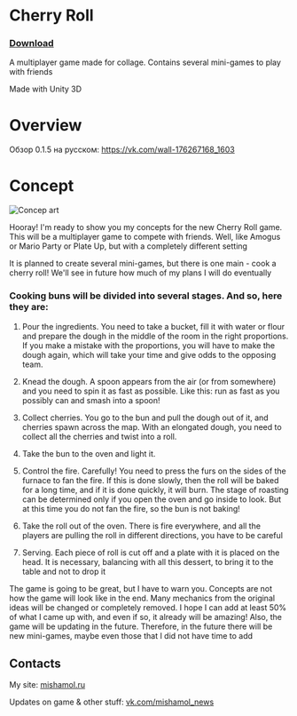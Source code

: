 # Cherry Roll

### [Download](https://github.com/TrueMishamol/CherryRoll/releases)

A multiplayer game made for collage. Contains several mini-games to play with friends

Made with Unity 3D

# Overview

Обзор 0.1.5 на русском:
https://vk.com/wall-176267168_1603

# Concept

![Concep art](https://github.com/TrueMishamol/CherryRoll/blob/master/Concept%20Arts/9.png)

Hooray! I'm ready to show you my concepts for the new Cherry Roll game. This will be a multiplayer game to compete with friends. Well, like Amogus or Mario Party or Plate Up, but with a completely different setting

It is planned to create several mini-games, but there is one main - cook a cherry roll! We'll see in future how much of my plans I will do eventually

### Cooking buns will be divided into several stages. And so, here they are:

1. Pour the ingredients. You need to take a bucket, fill it with water or flour and prepare the dough in the middle of the room in the right proportions. If you make a mistake with the proportions, you will have to make the dough again, which will take your time and give odds to the opposing team.

2. Knead the dough. A spoon appears from the air (or from somewhere) and you need to spin it as fast as possible. Like this: run as fast as you possibly can and smash into a spoon!

3. Collect cherries. You go to the bun and pull the dough out of it, and cherries spawn across the map. With an elongated dough, you need to collect all the cherries and twist into a roll.

4. Take the bun to the oven and light it.

5. Control the fire. Carefully! You need to press the furs on the sides of the furnace to fan the fire. If this is done slowly, then the roll will be baked for a long time, and if it is done quickly, it will burn. The stage of roasting can be determined only if you open the oven and go inside to look. But at this time you do not fan the fire, so the bun is not baking!

6. Take the roll out of the oven. There is fire everywhere, and all the players are pulling the roll in different directions, you have to be careful

7. Serving. Each piece of roll is cut off and a plate with it is placed on the head. It is necessary, balancing with all this dessert, to bring it to the table and not to drop it

The game is going to be great, but I have to warn you. Concepts are not how the game will look like in the end. Many mechanics from the original ideas will be changed or completely removed. I hope I can add at least 50% of what I came up with, and even if so, it already will be amazing! Also, the game will be updating in the future. Therefore, in the future there will be new mini-games, maybe even those that I did not have time to add

## Contacts
My site: [mishamol.ru](https://mishamol.ru)

Updates on game & other stuff: [vk.com/mishamol_news](https://vk.com/mishamol_news)
